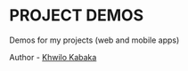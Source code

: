 # PROJECT DEMOS

Demos for my projects (web and mobile apps)

Author - [Khwilo Kabaka](https://github.com/khwilo)

